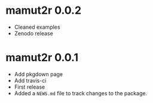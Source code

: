 # mamut2r 0.0.2
* Cleaned examples
* Zenodo release

# mamut2r 0.0.1

* Add pkgdown page
* Add travis-ci
* First release
* Added a `NEWS.md` file to track changes to the package.
